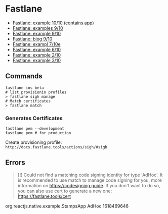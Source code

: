 # Fastlane

- [Fastlane: example 10/10 (contains app)](https://github.com/tralves/ns-github-actions-demo)
- [Fastlane: examples 9/10](https://github.com/fastlane/examples/tree/master/Shop.com)
- [Fastlane: example 9/10](https://athene2.informatik.unibw-muenchen.de/bachelor-thesis-hontheim/urbanlifeplusapp)
- [Fastlane: blog 9/10](https://nativescripting.com/posts/nativescript-ci-cd-with-fastlane-and-github-actions)
- [Fastlane: exampl 7/10e](https://github.com/AFNetworking/fastlane/blob/master/fastlane/Fastfile)
- [Fastlane: example 6/10](https://github.com/xmartlabs/Fastlane-CI-Files/tree/master/fastlane)
- [Fastlane: example 2/10](https://gitlab.griffith.ie/michaelchizea/to-do-list-1)
- [Fastlane: example 3/10](https://koodivaramu.eesti.ee/tehik/hoia/dp3t-app-ios/-/tree/master)

## Commands

```
fastlane ios beta
# list provisionin profiles
> fastlane sigh manage
# Match certificates
> fastlane match
```

### Generates Certificates

```
fastlane pem --development
fastlane pem # for production
```

Create provisioning profile: `http://docs.fastlane.tools/actions/sigh/#sigh`

## Errors

> [!] Could not find a matching code signing identity for type 'AdHoc'. It is recommended to use match to manage code signing for you, more information on https://codesigning.guide. If you don't want to do so, you can also use cert to generate a new one: https://fastlane.tools/cert


org.reactjs.native.example.StampsApp AdHoc 1618469646
